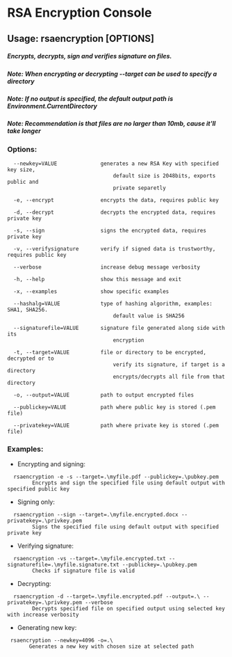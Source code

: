# RSA Encryption Console

## Usage: rsaencryption [OPTIONS]
##### Encrypts, decrypts, sign and verifies signature on files.
##### Note: When encrypting or decrypting --target can be used to specify a directory
##### Note: If no output is specified, the default output path is Environment.CurrentDirectory
##### Note: Recommendation is that files are no larger than 10mb, cause it'll take longer

### Options:
```
  --newkey=VALUE              generates a new RSA Key with specified key size,
                                  default size is 2048bits, exports public and
                                  private separetly
```
```
  -e, --encrypt               encrypts the data, requires public key
```
```
  -d, --decrypt               decrypts the encrypted data, requires private key
```
```
  -s, --sign                  signs the encrypted data, requires private key
```
```
  -v, --verifysignature       verify if signed data is trustworthy, requires public key
```
```
  --verbose                   increase debug message verbosity
```
```
  -h, --help                  show this message and exit
```
```
  -x, --examples              show specific examples
```
```
  --hashalg=VALUE             type of hashing algorithm, examples: SHA1, SHA256.
                                  default value is SHA256
```
```
  --signaturefile=VALUE       signature file generated along side with its
                                  encryption
```
```
  -t, --target=VALUE          file or directory to be encrypted, decrypted or to
                                  verify its signature, if target is a directory 
                                  encrypts/decrypts all file from that directory
```
```
  -o, --output=VALUE          path to output encrypted files
```
```
  --publickey=VALUE           path where public key is stored (.pem file)
```
```
  --privatekey=VALUE          path where private key is stored (.pem file)
```

### Examples:
* Encrypting and signing:
```
  rsaencryption -e -s --target=.\myfile.pdf --publickey=.\pubkey.pem
        Encrypts and sign the specified file using default output with specified public key
```
* Signing only:
```
  rsaencryption --sign --target=.\myfile.encrypted.docx --privatekey=.\privkey.pem
        Signs the specified file using default output with specified private key
```
* Verifying signature: 
```
  rsaencryption -vs --target=.\myfile.encrypted.txt --signaturefile=.\myfile.signature.txt --publickey=.\pubkey.pem
        Checks if signature file is valid
```
* Decrypting:
```
  rsaencryption -d --target=.\myfile.encrypted.pdf --output=.\ --privatekey=.\privkey.pem --verbose
        Decrypts specified file on specified output using selected key with increase verbosity
```
* Generating new key:
 ```
  rsaencryption --newkey=4096 -o=.\
        Generates a new key with chosen size at selected path
```
